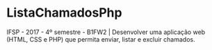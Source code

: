 # ListaChamadosPhp
IFSP - 2017 - 4º semestre - B1FW2 | Desenvolver uma aplicação web (HTML, CSS e PHP) que permita enviar, listar e excluir chamados.
